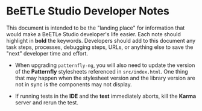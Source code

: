 # BeETLe Studio Developer Notes

This document is intended to be the "landing place" for information that would make a BeETLe Studio 
developer's life easier. Each note should highlight in **bold** the keywords. Developers should add 
to this document  any task steps, processes, debugging steps, URLs, or anything else to save the 
"next" developer time and effort. 

- When upgrading `patternfly-ng`, you will also need to update the version of the **Patternfly** stylesheets referenced
in `src/index.html`. One thing that may happen when the stylesheet version and the library version 
are not in sync is the components may not display.

- If running tests in the **IDE** and the **test** immediately aborts, kill the **Karma** server and rerun
the test.
